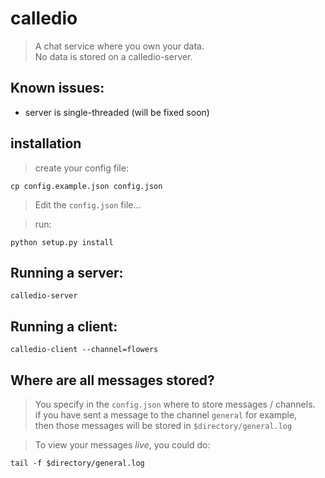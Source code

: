 # calledio
> A chat service where you own your data.  
> No data is stored on a calledio-server.

## Known issues:
* server is single-threaded (will be fixed soon)

## installation
> create your config file:

    cp config.example.json config.json

> Edit the `config.json` file...

> run:

    python setup.py install

## Running a server:

    calledio-server

## Running a client:

    calledio-client --channel=flowers


## Where are all messages stored?
> You specify in the `config.json` where to store messages / channels.  
> if you have sent a message to the channel `general` for example,  
> then those messages will be stored in `$directory/general.log`

> To view your messages _live_, you could do:

    tail -f $directory/general.log
